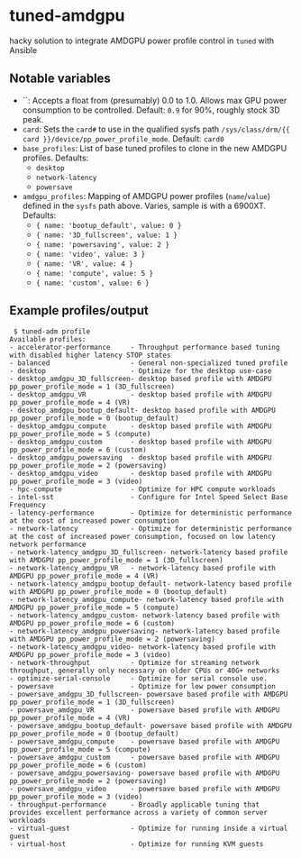 # tuned-amdgpu

hacky solution to integrate AMDGPU power profile control in `tuned` with Ansible

## Notable variables
 - ``: Accepts a float from (presumably) 0.0 to 1.0.  Allows max GPU power consumption to be controlled.  Default: `0.9` for 90%, roughly stock 3D peak.
 - `card`: Sets the `card#` to use in the qualified sysfs path `/sys/class/drm/{{ card }}/device/pp_power_profile_mode`.  Default: `card0`
 - `base_profiles`: List of base tuned profiles to clone in the new AMDGPU profiles.  Defaults:
   - `desktop`
   - `network-latency`
   - `powersave`
 - `amdgpu_profiles`: Mapping of AMDGPU power profiles (`name`/`value`) defined in the `sysfs` path above.  Varies, sample is with a 6900XT.  Defaults:
   - `{ name: 'bootup_default', value: 0 }`
   - `{ name: '3D_fullscreen', value: 1 }`
   - `{ name: 'powersaving', value: 2 }`
   - `{ name: 'video', value: 3 }`
   - `{ name: 'VR', value: 4 }`
   - `{ name: 'compute', value: 5 }`
   - `{ name: 'custom', value: 6 }`

## Example profiles/output
```
 $ tuned-adm profile                           
Available profiles:
- accelerator-performance     - Throughput performance based tuning with disabled higher latency STOP states
- balanced                    - General non-specialized tuned profile
- desktop                     - Optimize for the desktop use-case
- desktop_amdgpu_3D_fullscreen- desktop based profile with AMDGPU pp_power_profile_mode = 1 (3D_fullscreen)
- desktop_amdgpu_VR           - desktop based profile with AMDGPU pp_power_profile_mode = 4 (VR)
- desktop_amdgpu_bootup_default- desktop based profile with AMDGPU pp_power_profile_mode = 0 (bootup_default)
- desktop_amdgpu_compute      - desktop based profile with AMDGPU pp_power_profile_mode = 5 (compute)
- desktop_amdgpu_custom       - desktop based profile with AMDGPU pp_power_profile_mode = 6 (custom)
- desktop_amdgpu_powersaving  - desktop based profile with AMDGPU pp_power_profile_mode = 2 (powersaving)
- desktop_amdgpu_video        - desktop based profile with AMDGPU pp_power_profile_mode = 3 (video)
- hpc-compute                 - Optimize for HPC compute workloads
- intel-sst                   - Configure for Intel Speed Select Base Frequency
- latency-performance         - Optimize for deterministic performance at the cost of increased power consumption
- network-latency             - Optimize for deterministic performance at the cost of increased power consumption, focused on low latency network performance
- network-latency_amdgpu_3D_fullscreen- network-latency based profile with AMDGPU pp_power_profile_mode = 1 (3D_fullscreen)
- network-latency_amdgpu_VR   - network-latency based profile with AMDGPU pp_power_profile_mode = 4 (VR)
- network-latency_amdgpu_bootup_default- network-latency based profile with AMDGPU pp_power_profile_mode = 0 (bootup_default)
- network-latency_amdgpu_compute- network-latency based profile with AMDGPU pp_power_profile_mode = 5 (compute)
- network-latency_amdgpu_custom- network-latency based profile with AMDGPU pp_power_profile_mode = 6 (custom)
- network-latency_amdgpu_powersaving- network-latency based profile with AMDGPU pp_power_profile_mode = 2 (powersaving)
- network-latency_amdgpu_video- network-latency based profile with AMDGPU pp_power_profile_mode = 3 (video)
- network-throughput          - Optimize for streaming network throughput, generally only necessary on older CPUs or 40G+ networks
- optimize-serial-console     - Optimize for serial console use.
- powersave                   - Optimize for low power consumption
- powersave_amdgpu_3D_fullscreen- powersave based profile with AMDGPU pp_power_profile_mode = 1 (3D_fullscreen)
- powersave_amdgpu_VR         - powersave based profile with AMDGPU pp_power_profile_mode = 4 (VR)
- powersave_amdgpu_bootup_default- powersave based profile with AMDGPU pp_power_profile_mode = 0 (bootup_default)
- powersave_amdgpu_compute    - powersave based profile with AMDGPU pp_power_profile_mode = 5 (compute)
- powersave_amdgpu_custom     - powersave based profile with AMDGPU pp_power_profile_mode = 6 (custom)
- powersave_amdgpu_powersaving- powersave based profile with AMDGPU pp_power_profile_mode = 2 (powersaving)
- powersave_amdgpu_video      - powersave based profile with AMDGPU pp_power_profile_mode = 3 (video)
- throughput-performance      - Broadly applicable tuning that provides excellent performance across a variety of common server workloads
- virtual-guest               - Optimize for running inside a virtual guest
- virtual-host                - Optimize for running KVM guests
```
